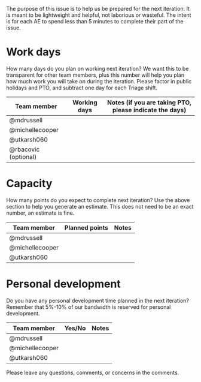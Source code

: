 The purpose of this issue is to help us be prepared for the next iteration. It is meant to be lightweight and helpful, not laborious or wasteful. The intent is for each AE to spend less than 5 minutes to complete their part of the issue.

# Work days

How many days do you plan on working next iteration? We want this to be transparent for other team members, plus this number will help you plan how much work you will take on during the iteration. Please factor in public holidays and PTO, and subtract one day for each Triage shift.

| Team member | Working days | Notes (if you are taking PTO, please indicate the days) |
|-------------|--------------|---------------------------------------------------------|
| @mdrussell |  |  |
| @michellecooper |  |  |
| @utkarsh060 |  |  |
| @rbacovic (optional) |  |  |

# Capacity

How many points do you expect to complete next iteration? Use the above section to help you generate an estimate. This does not need to be an exact number, an estimate is fine.

| Team member | Planned points | Notes |
|-------------|----------------|-------|
| @mdrussell |  |  |
| @michellecooper |  |  |
| @utkarsh060 |  |  |

# Personal development

Do you have any personal development time planned in the next iteration? Remember that 5%-10% of our bandwidth is reserved for personal development.

| Team member | Yes/No | Notes |
|-------------|--------|-------|
| @mdrussell |  |  |
| @michellecooper |  |  |
| @utkarsh060 |  |  |

Please leave any questions, comments, or concerns in the comments.